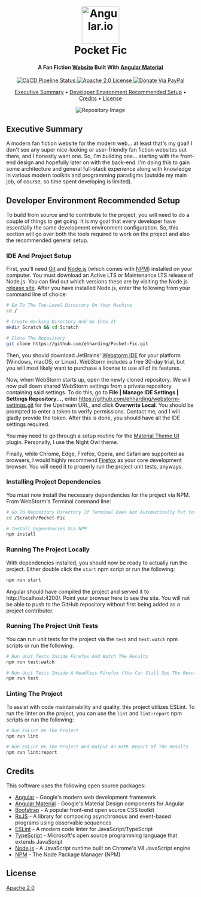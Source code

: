 <!--suppress HtmlDeprecatedAttribute -->
<div align="center">
  <h1>
    <a href="https://angular.io" target="_blank"><img alt="Angular.io" src="https://angular.io/assets/images/logos/angular/angular.svg" width="100"/></a>
    <br>
    <span>Pocket Fic</span>
  </h1>

  <h4>
    <span>A Fan Fiction</span>
    <a href="https://ehharding.github.io/Pocket-Fic/" target="_blank">Website</a>
    <span>Built With</span>
    <a href="https://material.angular.io" target="_blank">Angular Material</a>
  </h4>

  <p>
    <a href="https://github.com/ehharding/Pocket-Fic/actions" target="_blank">
      <img alt="CI/CD Pipeline Status" src="https://github.com/ehharding/Pocket-Fic/actions/workflows/main.yml/badge.svg"/>
    </a>
    <a href="https://opensource.org/licenses/Apache-2.0" target="_blank">
      <img alt="Apache 2.0 License" src="https://img.shields.io/badge/License-Apache%202.0-blue.svg"/>
    </a>
    <a href="https://www.paypal.me/ehharding" target="_blank" >
      <img alt="Donate Via PayPal" src="https://img.shields.io/badge/PayPal-donate-ff69b4.svg"/>
    </a>
  </p>

  <p>
    <a href="#Executive-Summary">Executive Summary</a> •
    <a href="#Developer-Environment-Recommended-Setup">Developer Environment Recommended Setup</a> •
    <a href="#Credits">Credits</a> •
    <a href="#License">License</a>
  </p>

  <!-- This Is A Placeholder Image Until A Better One Is Found Or Created -->
  <img alt="Repository Image" src="https://repository-images.githubusercontent.com/302976042/b7524280-78b4-11eb-8eea-2c34fedcf9c1"/>
</div>

## Executive Summary
A modern fan fiction website for the modern web... at least that's my goal! I don't see any super nice-looking or user-friendly fan fiction websites
out there, and I honestly want one. So, I'm building one... starting with the front-end design and hopefully later on with the back-end. I'm doing
this to gain some architecture and general full-stack experience along with knowledge in various modern toolkits and programming paradigms (outside my
main job, of course, so time spent developing is limited).

## Developer Environment Recommended Setup
To build from source and to contribute to the project, you will need to do a couple of things to get going. It is my goal that every developer have
essentially the same development environment configuration. So, this section will go over both the tools required to work on the project and also the
recommended general setup.

### IDE And Project Setup
First, you'll need [Git](https://git-scm.com) and [Node.js](https://nodejs.org/en/) (which comes with [NPM](http://npmjs.com)) installed on your
computer. You must download an Active LTS or Maintenance LTS release of Node.js. You can find out which versions these are by visiting the Node.js
[release site](https://nodejs.org/en/about/releases/). After you have installed Node.js, enter the following from your command line of choice:

```bash
# Go To The Top-Level Directory On Your Machine
cd /

# Create Working Directory And Go Into It
mkdir Scratch && cd Scratch

# Clone The Repository
git clone https://github.com/ehharding/Pocket-Fic.git
```

Then, you should download JetBrains' [Webstorm IDE](https://www.jetbrains.com/webstorm/) for your platform (Windows, macOS, or Linux). WebStorm
includes a free 30-day trial, but you will most likely want to purchase a license to use all of its features.

Now, when WebStorm starts up, open the newly cloned repository. We will now pull down shared WebStorm settings from a private repository containing
said settings. To do this, go to <strong>File | Manage IDE Settings | Settings Repository...</strong>, enter
https://github.com/ehharding/webstorm-settings.git for the Upstream URL, and click <strong>Overwrite Local</strong>. You should be prompted to enter
a token to verify permissions. Contact me, and I will gladly provide the token. After this is done, you should have all the IDE settings required.

You may need to go through a setup routine for the [Material Theme UI](https://plugins.jetbrains.com/plugin/8006-material-theme-ui) plugin.
Personally, I use the Night Owl theme.

Finally, while Chrome, Edge, Firefox, Opera, and Safari are supported as browsers, I would highly recommend [Firefox](https://www.mozilla.org/en-US/new/)
as your core development browser. You will need it to properly run the project unit tests, anyways.

### Installing Project Dependencies
You must now install the necessary dependencies for the project via NPM. From WebStorm's Terminal command line:

```bash
# Go To Repository Directory If Terminal Does Not Automatically Put You Here
cd /Scratch/Pocket-Fic

# Install Dependencies Via NPM
npm install
```

### Running The Project Locally
With dependencies installed, you should now be ready to actually run the project. Either double click the `start` npm script or run the following:

```bash
npm run start
```

Angular should have compiled the project and served it to http://localhost:4200/. Point your browser here to see the site. You will not be able to
push to the GitHub repository without first being added as a project contributor.

### Running The Project Unit Tests
You can run unit tests for the project via the `test` and `test:watch` npm scripts or run the following:

```bash
# Run Unit Tests Inside Firefox And Watch The Results
npm run test:watch

# Run Unit Tests Inside A Headless Firefox (You Can Still See The Results In The Terminal)
npm run test
```

### Linting The Project
To assist with code maintainability and quality, this project utilizes ESLint. To run the linter on the project, you can use the `lint` and
`lint:report` npm scripts or run the following:

```bash
# Run ESLint On The Project
npm run lint

# Run ESLint On The Project And Output An HTML Report Of The Results
npm run lint:report
```

## Credits
This software uses the following open source packages:

- [Angular](https://angular.io) - Google's modern web development framework
- [Angular Material](https://material.angular.io) - Google's Material Design components for Angular
- [Bootstrap](https://getbootstrap.com) - A popular front-end open source CSS toolkit
- [RxJS](https://rxjs-dev.firebaseapp.com/) - A library for composing asynchronous and event-based programs using observable sequences
- [ESLint](https://eslint.org) - A modern code linter for JavaScript/TypeScript
- [TypeScript](https://www.typescriptlang.org/) - Microsoft's open source programming language that extends JavaScript
- [Node.js](https://nodejs.org/en/) - A JavaScript runtime built on Chrome's V8 JavaScript engine
- [NPM](https://www.npmjs.com/) - The Node Package Manager (NPM)

## License
[Apache 2.0](https://www.apache.org/licenses/LICENSE-2.0)

